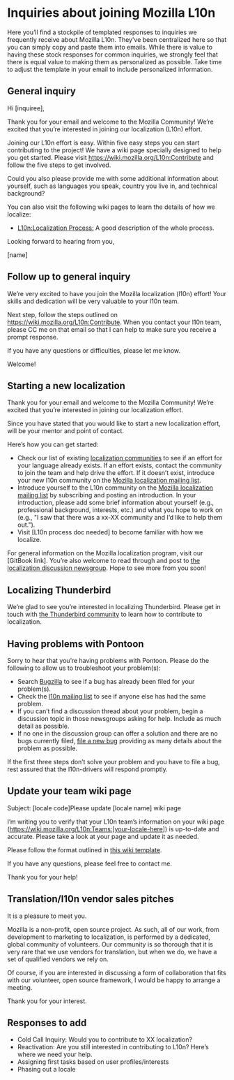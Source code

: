 # Inquiries about joining Mozilla L10n

Here you’ll find a stockpile of templated responses to inquiries we frequently receive about Mozilla L10n. They’ve been centralized here so that you can simply copy and paste them into emails. While there is value to having these stock responses for common inquiries, we strongly feel that there is equal value to making them as personalized as possible. Take time to adjust the template in your email to include personalized information.

## General inquiry

Hi [inquiree],

Thank you for your email and welcome to the Mozilla Community! We’re excited that you’re interested in joining our localization (L10n) effort.

Joining our L10n effort is easy. Within five easy steps you can start contributing to the project! We have a wiki page specially designed to help you get started. Please visit https://wiki.mozilla.org/L10n:Contribute and follow the five steps to get involved.

Could you also please provide me with some additional information about yourself, such as languages you speak, country you live in, and technical background?

You can also visit the following wiki pages to learn the details of how we localize:
* [L10n:Localization Process:](https://wiki.mozilla.org/L10n:Localization_Process) A good description of the whole process.

Looking forward to hearing from you,

[name]

## Follow up to general inquiry

We’re very excited to have you join the Mozilla localization (l10n) effort! Your skills and dedication will be very valuable to your l10n team.

Next step, follow the steps outlined on https://wiki.mozilla.org/L10n:Contribute. When you contact your l10n team, please CC me on that email so that I can help to make sure you receive a prompt response.

If you have any questions or difficulties, please let me know.

Welcome!

## Starting a new localization

Thank you for your email and welcome to the Mozilla Community! We’re excited that you’re interested in joining our localization effort.

Since you have stated that you would like to start a new localization effort, will be your mentor and point of contact.

Here’s how you can get started:

* Check our list of existing [localization communities](https://pontoon.mozilla.org/teams) to see if an effort for your language already exists. If an effort exists, contact the community to join the team and help drive the effort. If it doesn’t exist, introduce your new l10n community on the [Mozilla localization mailing list](https://groups.google.com/group/mozilla.dev.l10n).
* Introduce yourself to the L10n community on the [Mozilla localization mailing list](https://groups.google.com/group/mozilla.dev.l10n) by subscribing and posting an introduction. In your introduction, please add some brief information about yourself (e.g., professional background, interests, etc.) and what you hope to work on (e.g., "I saw that there was a xx-XX community and I’d like to help them out.").
* Visit [L10n process doc needed] to become familiar with how we localize.

For general information on the Mozilla localization program, visit our [GitBook link]. You’re also welcome to read through and post to  [the localization discussion newsgroup](https://groups.google.com/group/mozilla.dev.l10n/topics).
Hope to see more from you soon!

## Localizing Thunderbird

We’re glad to see you’re interested in localizing Thunderbird. Please get in touch with [the Thunderbird community](mailto:mozilla@kewis.ch) to learn how to contribute to localization.

## Having problems with Pontoon

Sorry to hear that you’re having problems with Pontoon. Please do the following to allow us to troubleshoot your problem(s):

* Search [Bugzilla](https://bugzilla.mozilla.org) to see if a bug has already been filed for your problem(s).
* Check the [l10n mailing list](http://groups.google.com/group/mozilla.dev.l10n) to see if anyone else has had the same problem.
* If you can’t find a discussion thread about your problem, begin a discussion topic in those newsgroups asking for help. Include as much detail as possible.
* If no one in the discussion group can offer a solution and there are no bugs currently filed, [file a new bug](https://mzl.la/2tp26Ag) providing as many details about the problem as possible.

If the first three steps don’t solve your problem and you have to file a bug, rest assured that the l10n-drivers will respond promptly.

## Update your team wiki page

Subject: [locale code]Please update [locale name] wiki page

I’m writing you to verify that your L10n team’s information on your wiki page (https://wiki.mozilla.org/L10n:Teams:[your-locale-here]) is up-to-date and accurate. Please take a look at your page and update it as needed.

Please follow the format outlined in [this wiki template](https://wiki.mozilla.org/Template:L10n:Teams).

If you have any questions, please feel free to contact me.

Thank you for your help!

## Translation/l10n vendor sales pitches

It is a pleasure to meet you.

Mozilla is a non-profit, open source project. As such, all of our work, from development to marketing to localization, is performed by a dedicated, global community of volunteers. Our community is so thorough that it is very rare that we use vendors for translation, but when we do, we have a set of qualified vendors we rely on.

Of course, if you are interested in discussing a form of collaboration that fits with our volunteer, open source framework, I would be happy to arrange a meeting.

Thank you for your interest.

## Responses to add

* Cold Call Inquiry: Would you to contribute to XX localization?
* Reactivation: Are you still interested in contributing to L10n? Here’s where we need your help.
* Assigning first tasks based on user profiles/interests
* Phasing out a locale
